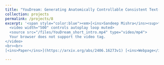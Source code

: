 ```yaml
---
title: "YouDream: Generating Anatomically Controllable Consistent Text-to-3D Animals"
collection: projects
permalink: /projects/8
excerpt: '<span style="color:blue"><em>[<ins>Sandeep Mishra</ins><sup>*</sup>](https://sandeep-sm.github.io/)</em></span>, <span style="color:blue"><em>[Oindrila Saha<sup>*</sup>](https://oindrilasaha.github.io/)</em></span> , <span style="color:blue"><em>[Alan C. Bovik](https://www.ece.utexas.edu/people/faculty/alan-bovik)</em></span> <br> In Proceedings of Neural Information Processing Systems <b>(NeurIPS)</b> 2024 <br> <br>
  <video width="500" controls autoplay loop muted>
  <source src="/files/YouDream_short_intro.mp4" type="video/mp4">
  Your browser does not support the video tag.
</video>
<br><br>
[<ins>Paper</ins>](https://arxiv.org/abs/2406.16273v1) [<ins>Webpage</ins>](https://youdream3d.github.io/) [<ins>Code (to be released soon)</ins>](https://github.com/YouDream3D/YouDream/)'

---
```

